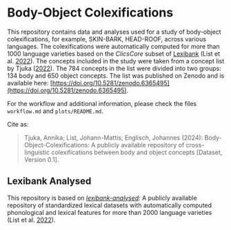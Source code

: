 # Body-Object Colexifications

This repository contains data and analyses used for a study of body-object colexifications, for example, SKIN-BARK, HEAD-ROOF, across various languages. The colexifications were automatically computed for more than 1000 language varieties based on the _ClicsCore_ subset of [Lexibank](https://github.com/lexibank) (List et al. [2022](https://github.com/lexibank/lexibank-analysed)). The concepts included in the study were taken from a concept list by Tjuka ([2022](https://calc.hypotheses.org/3840)). The 784 concepts in the list were divided into two groups: 134 body and 650 object concepts. The list was published on Zenodo and is available here: [https://doi.org/10.5281/zenodo.6365495](https://doi.org/10.5281/zenodo.6365495). 

For the workflow and additional information, please check the files `workflow.md` and `plots/README.md`.

Cite as:

> Tjuka, Annika; List, Johann-Mattis; Englisch, Johannes (2024): Body-Object-Colexifications: A publicly available repository of cross-linguistic colexifications between body and object concepts [Dataset, Version 0.1].


## Lexibank Analysed

This repository is based on *[lexibank-analysed](https://github.com/lexibank/lexibank-analysed)*: A publicly available repository of standardized lexical datasets with automatically computed phonological and lexical features for more than 2000 language varieties (List et al. [2022](https://github.com/lexibank/lexibank-analysed)).
